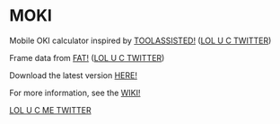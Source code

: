 # MOKI
Mobile OKI calculator inspired by <a href="https://www.github.com/toolassisted">TOOLASSISTED!</a> (<a href="https://twitter.com/TOOLASSlSTED">LOL U C TWITTER</a>)

Frame data from <a href="https://fullmeter.com/">FAT!</a> (<a href="https://twitter.com/D4RK_ONION">LOL U C TWITTER</a>)

Download the latest version <a href="https://github.com/DoctorBearPhD/MOKI/releases/latest">HERE!</a>

For more information, see the <a href="https://github.com/DoctorBearPhD/MOKI/wiki">WIKI!</a>

<a href="https://twitter.com/DoctorBearPhD">LOL U C ME TWITTER</a>
